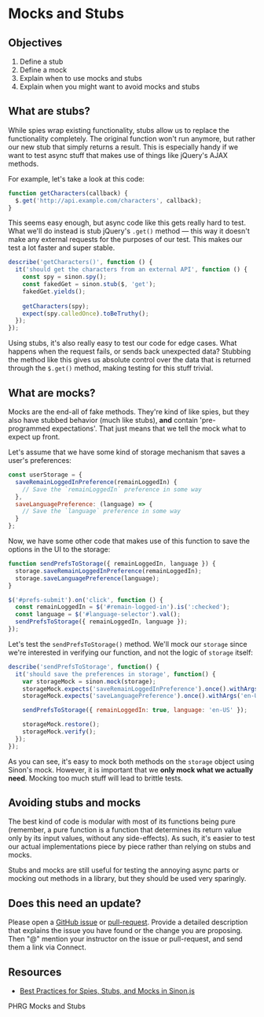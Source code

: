 # Mocks and Stubs

## Objectives

1. Define a stub
2. Define a mock
3. Explain when to use mocks and stubs
4. Explain when you might want to avoid mocks and stubs

## What are stubs?
While spies wrap existing functionality, stubs allow us to replace the functionality completely.
The original function won't run anymore, but rather our new stub that simply returns a result. This
is especially handy if we want to test async stuff that makes use of things like jQuery's AJAX methods.

For example, let's take a look at this code:

```js
function getCharacters(callback) {
  $.get('http://api.example.com/characters', callback);
}
```

This seems easy enough, but async code like this gets really hard to test. What we'll do instead is
stub jQuery's `.get()` method — this way it doesn't make any external requests for the purposes of
our test. This makes our test a lot faster and super stable.

```js
describe('getCharacters()', function () {
  it('should get the characters from an external API', function () {
    const spy = sinon.spy();
    const fakedGet = sinon.stub($, 'get');
    fakedGet.yields();
    
    getCharacters(spy);
    expect(spy.calledOnce).toBeTruthy();
  });
});
```

Using stubs, it's also really easy to test our code for edge cases. What happens when the request
fails, or sends back unexpected data? Stubbing the method like this gives us absolute control over
the data that is returned through the `$.get()` method, making testing for this stuff trivial.

## What are mocks?
Mocks are the end-all of fake methods. They're kind of like spies, but they also have stubbed
behavior (much like stubs), **and** contain 'pre-programmed expectations'. That just means that we
tell the mock what to expect up front.

Let's assume that we have some kind of storage mechanism that saves a user's preferences:

```js
const userStorage = {
  saveRemainLoggedInPreference(remainLoggedIn) {
    // Save the `remainLoggedIn` preference in some way
  },
  saveLanguagePreference: (language) => {
    // Save the `language` preference in some way
  }
};
```

Now, we have some other code that makes use of this function to save the options in the UI to the
storage:

```js
function sendPrefsToStorage({ remainLoggedIn, language }) {
  storage.saveRemainLoggedInPreference(remainLoggedIn);
  storage.saveLanguagePreference(language);
}

$('#prefs-submit').on('click', function () {
  const remainLoggedIn = $('#remain-logged-in').is(':checked');
  const language = $('#language-selector').val();
  sendPrefsToStorage({ remainLoggedIn, language });
});
```

Let's test the `sendPrefsToStorage()` method. We'll mock our `storage` since we're interested in
verifying our function, and not the logic of `storage` itself:

```js
describe('sendPrefsToStorage', function() {
  it('should save the preferences in storage', function() {
    var storageMock = sinon.mock(storage);
    storageMock.expects('saveRemainLoggedInPreference').once().withArgs(true);
    storageMock.expects('saveLanguagePreference').once().withArgs('en-US');

    sendPrefsToStorage({ remainLoggedIn: true, language: 'en-US' });

    storageMock.restore();
    storageMock.verify();
  });
});
```

As you can see, it's easy to mock both methods on the `storage` object using Sinon's mock. However,
it is important that we **only mock what we actually need**. Mocking too much stuff will lead to
brittle tests.


## Avoiding stubs and mocks
The best kind of code is modular with most of its functions being pure (remember, a pure function is
a function that determines its return value only by its input values, without any side-effects). As
such, it's easier to test our actual implementations piece by piece rather than relying on stubs and
mocks.

Stubs and mocks are still useful for testing the annoying async parts or mocking out methods
in a library, but they should be used very sparingly.

## Does this need an update?
 Please open a [GitHub issue](https://github.com/learn-co-curriculum/phrg-js-refactoring-and-design-patterns-testing-with-mocks-and-stubs-readme/issues) or [pull-request](https://github.com/learn-co-curriculum/phrg-js-refactoring-and-design-patterns-testing-with-mocks-and-stubs-readme/pulls). Provide a detailed description that explains the issue you have found or the change you are proposing. Then "@" mention your instructor on the issue or pull-request, and send them a link via Connect.

## Resources
- [Best Practices for Spies, Stubs, and Mocks in Sinon.js](https://semaphoreci.com/community/tutorials/best-practices-for-spies-stubs-and-mocks-in-sinon-js)
<p data-visibility='hidden'>PHRG Mocks and Stubs</p>
